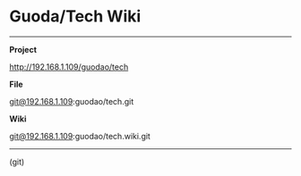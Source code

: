 Guoda/Tech Wiki
===============
-------------------------------------------

**Project** 

http://192.168.1.109/guodao/tech

**File**   

git@192.168.1.109:guodao/tech.git

**Wiki**    

git@192.168.1.109:guodao/tech.wiki.git

-------------------------------------------
(git)